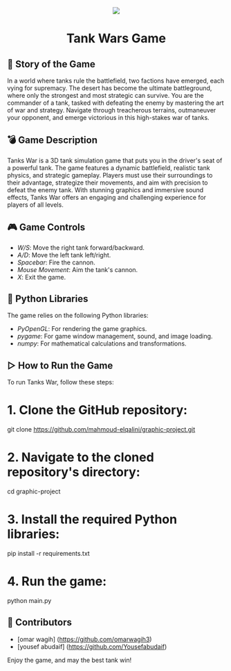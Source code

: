 <div align="center"> <img src="https://cdn.dribbble.com/users/992274/screenshots/3898316/media/7f532d5760a9ad34ff009b4dcdeaa050.gif"/>
 </div>
<div align="center">

# Tank Wars Game
 
 </div>

## 📌 Story of the Game

In a world where tanks rule the battlefield, two factions have emerged, each vying for supremacy. The desert has become the ultimate battleground, where only the strongest and most strategic can survive. You are the commander of a tank, tasked with defeating the enemy by mastering the art of war and strategy. Navigate through treacherous terrains, outmaneuver your opponent, and emerge victorious in this high-stakes war of tanks.

## 💣 Game Description

Tanks War is a 3D tank simulation game that puts you in the driver's seat of a powerful tank. The game features a dynamic battlefield, realistic tank physics, and strategic gameplay. Players must use their surroundings to their advantage, strategize their movements, and aim with precision to defeat the enemy tank. With stunning graphics and immersive sound effects, Tanks War offers an engaging and challenging experience for players of all levels.

## 🎮 Game Controls

- *W/S*: Move the right tank forward/backward.
- *A/D*: Move the left tank left/right.
- *Spacebar*: Fire the cannon.
- *Mouse Movement*: Aim the tank's cannon.
- *X*: Exit the game.

## 🎯 Python Libraries

The game relies on the following Python libraries:
- *PyOpenGL*: For rendering the game graphics.
- *pygame*: For game window management, sound, and image loading.
- *numpy*: For mathematical calculations and transformations.

## ▷ How to Run the Game

To run Tanks War, follow these steps:

# 1. Clone the GitHub repository:
git clone https://github.com/mahmoud-elqalini/graphic-project.git

# 2. Navigate to the cloned repository's directory:
cd graphic-project

# 3. Install the required Python libraries:
pip install -r requirements.txt

# 4. Run the game:
python main.py


## 🎪 Contributors

- [omar wagih] (https://github.com/omarwagih3)
- [yousef abudaif] (https://github.com/Yousefabudaif)


Enjoy the game, and may the best tank win!
